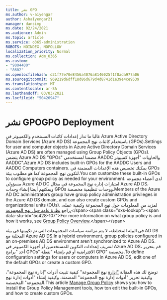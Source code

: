 ```yaml
---
title: نشر GPO
ms.author: v-aiyengar
author: AshaIyengar21
manager: dansimp
ms.date: 02/24/2021
ms.audience: Admin
ms.topic: article
ms.service: o365-administration
ROBOTS: NOINDEX, NOFOLLOW
localization_priority: Normal
ms.collection: Adm_O365
ms.custom:
- "9004400"
- "8602"
ms.openlocfilehash: d31f77e70e8456a4076a8146025f1f8ada977a06
ms.sourcegitcommit: 969219d6dff18d86d679d4d8741d1e39e4ce9539
ms.translationtype: MT
ms.contentlocale: ar-SA
ms.lasthandoff: 03/03/2021
ms.locfileid: "50426947"
---
```

# <a name="gpo-deployment"></a><span data-ttu-id="5c428-102">نشر GPO</span><span class="sxs-lookup"><span data-stu-id="5c428-102">GPO Deployment</span></span>

<span data-ttu-id="5c428-103">غالبا ما تدار إعدادات كائنات المستخدم والكمبيوتر في Azure Active Directory Domain Services (Azure AD DS) باستخدام كائنات نهج المجموعة (GPOs).</span><span class="sxs-lookup"><span data-stu-id="5c428-103">Settings for user and computer objects in Azure Active Directory Domain Services (Azure AD DS) are often managed using Group Policy Objects (GPOs).</span></span> <span data-ttu-id="5c428-104">يتضمن Azure AD DS "GPOs" مضمنا لمستخدمي AADDC والحاويات "أجهزة كمبيوتر AADDC".</span><span class="sxs-lookup"><span data-stu-id="5c428-104">Azure AD DS includes built-in GPOs for the AADDC Users and AADDC Computers containers.</span></span> <span data-ttu-id="5c428-105">يمكنك تخصيص هذه الإعدادات المضمنة في GPOs لتكوين نهج المجموعة كما هو مطلوب بيئة.</span><span class="sxs-lookup"><span data-stu-id="5c428-105">You can customize these built-in GPOs to configure group policy as needed for your environment.</span></span> <span data-ttu-id="5c428-106">لدى أعضاء مجموعة مسؤولي Azure AD DC امتيازات إدارة نهج المجموعة في مجال Azure AD DS، ويمكنهم أيضا إنشاء وحدات GPOs ووحدات تنظيمية مخصصة.</span><span class="sxs-lookup"><span data-stu-id="5c428-106">Members of the Azure AD DC administrators group have group policy administration privileges in the Azure AD DS domain, and can also create custom GPOs and organizational units (OUs).</span></span> <span data-ttu-id="5c428-107">لمزيد من المعلومات حول نهج المجموعة وكيفية عمله، راجع [نظرة عامة حول نهج المجموعة.](https://docs.microsoft.com/previous-versions/windows/it-pro/windows-server-2012-R2-and-2012/hh831791(v=ws.11))</span><span class="sxs-lookup"><span data-stu-id="5c428-107">For more information on what group policy is and how it works, see [Group Policy Overview](https://docs.microsoft.com/previous-versions/windows/it-pro/windows-server-2012-R2-and-2012/hh831791(v=ws.11)).</span></span>

<span data-ttu-id="5c428-108">في البيئة المختلطة، لا يتم مزامنة سياسات المجموعات التي تم تكوينها في بيئة AD DS المحلية مع Azure AD DS.</span><span class="sxs-lookup"><span data-stu-id="5c428-108">In a hybrid environment, group policies configured in an on-premises AD DS environment aren't synchronized to Azure AD DS.</span></span> <span data-ttu-id="5c428-109">لتعريف إعدادات التكوين للمستخدمين أو أجهزة الكمبيوتر في Azure AD DS، قم بتحرير أحد "برامج GPOs" الافتراضية أو قم بإنشاء "نقطة GPO" مخصصة.</span><span class="sxs-lookup"><span data-stu-id="5c428-109">To define configuration settings for users or computers in Azure AD DS, edit one of the default GPOs or create a custom GPO.</span></span>

<span data-ttu-id="5c428-110">توضح لك هذه المقالة ["إدارة](https://docs.microsoft.com/azure/active-directory-domain-services/manage-group-policy) نهج المجموعة" كيفية تثبيت أدوات "إدارة نهج المجموعة"، وكيفية تحرير "أدوات إدارة نهج المجموعة" المضمنة، وكيفية إنشاء "أدوات إدارة نهج المجموعة" المخصصة.</span><span class="sxs-lookup"><span data-stu-id="5c428-110">This article [Manage Group Policy](https://docs.microsoft.com/azure/active-directory-domain-services/manage-group-policy) shows you how to install the Group Policy Management tools, how ton edit the built-in GPOs, and how to create custom GPOs.</span></span>
